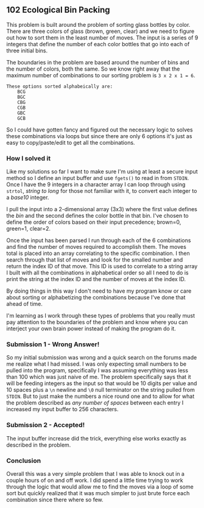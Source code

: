 ## 102 Ecological Bin Packing
This problem is built around the problem of sorting glass bottles by color. There are three colors of glass (brown, green, clear) and we need to figure out how to sort them in the least number of moves. The input is a series of 9 integers that define the number of each color bottles that go into each of three initial bins. 

The boundaries in the problem are based around the number of bins and the number of colors, both the same. So we know right away that the maximum number of combinations to our sorting problem is `3 x 2 x 1 = 6`. 

	These options sorted alphabeically are:
		BCG
		BGC
		CBG
		CGB
		GBC
		GCB

So I could have gotten fancy and figured out the necessary logic to solves these combinations via loops but since there are only 6 options it's just as easy to copy/paste/edit to get all the combinations. 

### How I solved it
Like my solutions so far I want to make sure I'm using at least a secure input method so I define an input buffer and use `fgets()` to read in from `STDIN`. Once I have the 9 integers in a character array I can loop through using `strtol`, *string to long* for those not familiar with it, to convert each integer to a *base10* integer. 

I pull the input into a 2-dimensional array (3x3) where the first value defines the *bin* and the second defines the color bottle in that bin. I've chosen to define the order of colors based on their input precedence; brown=0, green=1, clear=2. 

Once the input has been parsed I run through each of the 6 combinations and find the number of moves required to accomplish them. The moves total is placed into an array correlating to the specific combination. I then search through that list of moves and look for the smalled number and return the index ID of that move. This ID is used to correlate to a string array I built with all the combinations in alphabetical order so all I need to do is print the string at the index ID and the number of moves at the index ID. 

By doing things in this way I don't need to have my program know or care about sorting or alphabetizing the combinations because I've done that ahead of time. 

I'm learning as I work through these types of problems that you really must pay attention to the boundaries of the problem and know where you can interject your own brain power instead of making the program do it.

### Submission 1 - Wrong Answer!
So my initial submission was wrong and a quick search on the forums made me realize what I had missed. I was only expecting small numbers to be pulled into the program, specifically I was assuming everything was less than 100 which was just naive of me. The problem specifically says that it will be feeding integers as the input so that would be 10 digits per value and 10 spaces plus a `\n` newline and `\0` null terminator on the string pulled from `STDIN`. But to just make the numbers a nice round one and to allow for what the problem described as *any number of spaces* between each entry I increased my input buffer to 256 characters.

### Submission 2 - Accepted!
The input buffer increase did the trick, everything else works exactly as described in the problem.

### Conclusion
Overall this was a very simple problem that I was able to knock out in a couple hours of on and off work. I did spend a little time trying to work through the logic that would allow me to find the moves via a loop of some sort but quickly realized that it was much simpler to just brute force each combination since there where so few.  
